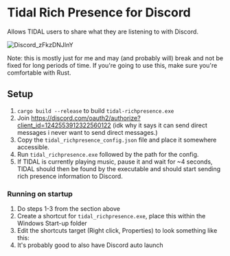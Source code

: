 # Tidal Rich Presence for Discord

Allows TIDAL users to share what they are listening to with Discord.

![Discord_zFkzDNJInY](https://github.com/user-attachments/assets/eda98959-98c6-4c0d-a961-ac72131584e7)

Note: this is mostly just for me and may (and probably will) break and not be fixed for long periods of time. If you're going to use this, make sure you're comfortable with Rust.

## Setup

1. `cargo build --release` to build `tidal-richpresence.exe`
2. Join https://discord.com/oauth2/authorize?client_id=1242553912322560122 (idk why it says it can send direct messages i never want to send direct messages.)
3. Copy the `tidal_richpresence_config.json` file and place it somewhere accessible.
4. Run `tidal_richpresence.exe` followed by the path for the config.
5. If TIDAL is currently playing music, pause it and wait for ~4 seconds, TIDAL should 
then be found by the executable and should start sending rich presence information to 
Discord.

### Running on startup

1. Do steps 1-3 from the section above
2. Create a shortcut for `tidal_richpresence.exe`, place this within the Windows 
Start-up folder
3. Edit the shortcuts target (Right click, Properties) to look something like this:
<PATH WHERE EXE LIVES> <PATH TO tidal_richpresence.exe>
4. It's probably good to also have Discord auto launch
